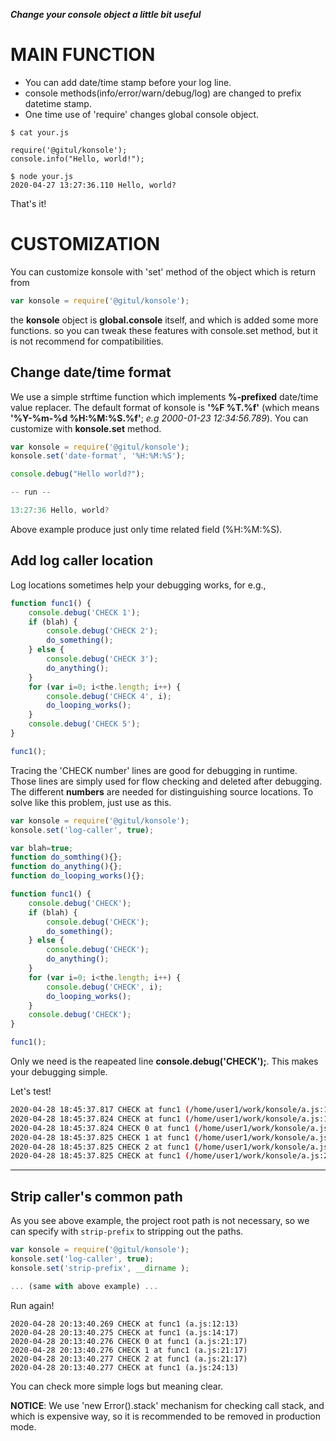 
***Change your console object a little bit useful***

MAIN FUNCTION
=============

* You can add date/time stamp before your log line.
* console methods(info/error/warn/debug/log) are changed to prefix datetime stamp.
* One time use of 'require' changes global console object.

```
$ cat your.js

require('@gitul/konsole');
console.info("Hello, world!");

$ node your.js
2020-04-27 13:27:36.110 Hello, world?
```

That's it!

CUSTOMIZATION
=============

You can customize konsole with 'set' method of the object which is return from

```javascript
var konsole = require('@gitul/konsole');
```

the **konsole** object is **global.console** itself, and which is added some more functions.
so you can tweak these features with console.set method, but it is not recommend for
compatibilities.

Change date/time format
-----------------------

We use a simple strftime function which implements **%-prefixed** date/time value replacer.
The default format of konsole is **'%F %T.%f'** (which means **'%Y-%m-%d %H:%M:%S.%f'**;
*e.g 2000-01-23 12:34:56.789*). You can customize with **konsole.set** method.

```javascript
var konsole = require('@gitul/konsole');
konsole.set('date-format', '%H:%M:%S');

console.debug("Hello world?");

-- run --

13:27:36 Hello, world?
```

Above example produce just only time related field (%H:%M:%S).

Add log caller location
-----------------------

Log locations sometimes help your debugging works, for e.g.,

```javascript
function func1() {
    console.debug('CHECK 1');
    if (blah) {
        console.debug('CHECK 2');
        do_something();
    } else {
        console.debug('CHECK 3');
        do_anything();
    }
    for (var i=0; i<the.length; i++) {
        console.debug('CHECK 4', i);
        do_looping_works();
    }
    console.debug('CHECK 5');
}

func1();
```

Tracing the 'CHECK number' lines are good for debugging in runtime. Those lines are simply used
for flow checking and deleted after debugging. The different **numbers** are needed for
distinguishing source locations. To solve like this problem, just use as this.

```javascript
var konsole = require('@gitul/konsole');
konsole.set('log-caller', true);

var blah=true;
function do_somthing(){};
function do_anything(){};
function do_looping_works(){};

function func1() {
    console.debug('CHECK');
    if (blah) {
        console.debug('CHECK');
        do_something();
    } else {
        console.debug('CHECK');
        do_anything();
    }
    for (var i=0; i<the.length; i++) {
        console.debug('CHECK', i);
        do_looping_works();
    }
    console.debug('CHECK');
}

func1();
```

Only we need is the reapeated line **console.debug('CHECK');**. This makes your debugging simple.

Let's test!

```bash
2020-04-28 18:45:37.817 CHECK at func1 (/home/user1/work/konsole/a.js:11:13)
2020-04-28 18:45:37.824 CHECK at func1 (/home/user1/work/konsole/a.js:13:17)
2020-04-28 18:45:37.824 CHECK 0 at func1 (/home/user1/work/konsole/a.js:20:17)
2020-04-28 18:45:37.825 CHECK 1 at func1 (/home/user1/work/konsole/a.js:20:17)
2020-04-28 18:45:37.825 CHECK 2 at func1 (/home/user1/work/konsole/a.js:20:17)
2020-04-28 18:45:37.825 CHECK at func1 (/home/user1/work/konsole/a.js:23:13)
```

---

Strip caller's common path
--------------------------

As you see above example, the project root path is not necessary, so we can specify
with `strip-prefix` to stripping out the paths.

```javascript
var konsole = require('@gitul/konsole');
konsole.set('log-caller', true);
konsole.set('strip-prefix', __dirname );

... (same with above example) ...
```

Run again!

```
2020-04-28 20:13:40.269 CHECK at func1 (a.js:12:13)
2020-04-28 20:13:40.275 CHECK at func1 (a.js:14:17)
2020-04-28 20:13:40.276 CHECK 0 at func1 (a.js:21:17)
2020-04-28 20:13:40.276 CHECK 1 at func1 (a.js:21:17)
2020-04-28 20:13:40.277 CHECK 2 at func1 (a.js:21:17)
2020-04-28 20:13:40.277 CHECK at func1 (a.js:24:13)
```

You can check more simple logs but meaning clear.

**NOTICE**: We use 'new Error().stack' mechanism for checking call stack, and which is
expensive way, so it is recommended to be removed in production mode.

